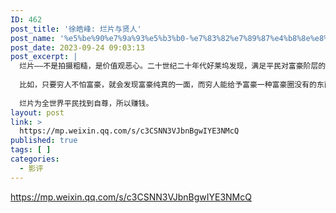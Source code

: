 ```yaml
---
ID: 462
post_title: '徐皓峰: 烂片与贤人'
post_name: '%e5%be%90%e7%9a%93%e5%b3%b0-%e7%83%82%e7%89%87%e4%b8%8e%e8%b4%a4%e4%ba%ba'
post_date: 2023-09-24 09:03:13
post_excerpt: |
  烂片——不是拍摄粗糙，是价值观恶心。二十世纪二十年代好莱坞发现，满足平民对富豪阶层的假想，就会赚钱。
  
  比如，只要穷人不怕富豪，就会发现富豪纯真的一面，而穷人能给予富豪一种富豪圈没有的东西——爱情，令富豪刻骨铭心，再也离不开穷人。
  
  烂片为全世界平民找到自尊，所以赚钱。
layout: post
link: >
  https://mp.weixin.qq.com/s/c3CSNN3VJbnBgwIYE3NMcQ
published: true
tags: [ ]
categories:
  - 影评
---
```

https://mp.weixin.qq.com/s/c3CSNN3VJbnBgwIYE3NMcQ